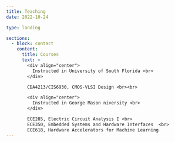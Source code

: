 ```yaml
---
title: Teaching
date: 2022-10-24

type: landing

sections:
  - block: contact
    content:
      title: Courses
      text: >
        <div align="center">
          Instructed in University of South Florida <br>
        </div>

        CDA4213/CIS6930, CMOS-VLSI Design <br><br>

        <div align="center">
          Instructed in George Mason niversity <br>
        </div>

        ECE285, Electric Circuit Analysis I <br>
        ECE350, Embedded Systems and Hardware Interfaces  <br>
        ECE618, Hardware Accelerators for Machine Learning
---
```


